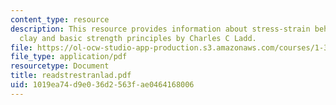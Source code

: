 ```yaml
---
content_type: resource
description: This resource provides information about stress-strain behavior of saturated
  clay and basic strength principles by Charles C Ladd.
file: https://ol-ocw-studio-app-production.s3.amazonaws.com/courses/1-322-soil-behavior-spring-2005/1019ea74d9e036d2563fae0464168006_readstrestranlad.pdf
file_type: application/pdf
resourcetype: Document
title: readstrestranlad.pdf
uid: 1019ea74-d9e0-36d2-563f-ae0464168006
---
```

